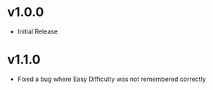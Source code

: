 # v1.0.0
- Initial Release

# v1.1.0
- Fixed a bug where Easy Difficulty was not remembered correctly